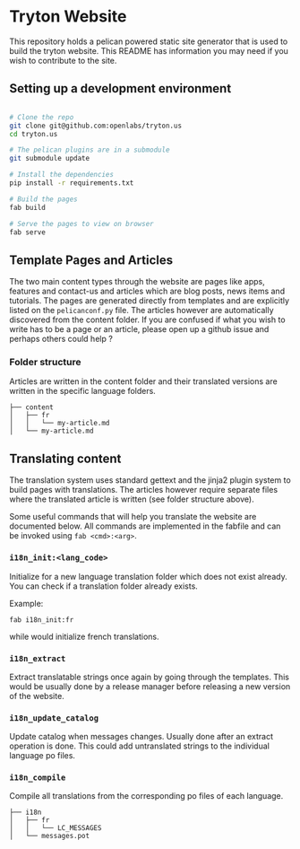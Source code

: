 # Tryton Website

This repository holds a pelican powered static site generator
that is used to build the tryton website. This README has
information you may need if you wish to contribute to the
site.

## Setting up a development environment

```bash

# Clone the repo
git clone git@github.com:openlabs/tryton.us
cd tryton.us

# The pelican plugins are in a submodule
git submodule update

# Install the dependencies
pip install -r requirements.txt

# Build the pages
fab build

# Serve the pages to view on browser
fab serve
```

## Template Pages and Articles

The two main content types through the website are pages
like apps, features and contact-us and articles which are
blog posts, news items and tutorials. The pages are generated
directly from templates and are explicitly listed on the
`pelicanconf.py` file. The articles however are automatically
discovered from the content folder. If you are confused if
what you wish to write has to be a page or an article, please
open up a github issue and perhaps others could help ?

### Folder structure

Articles are written in the content folder and their translated
versions are written in the specific language folders.

```
├── content
│   ├── fr
│   │   └── my-article.md
│   └── my-article.md
```

## Translating content

The translation system uses standard gettext and the jinja2
plugin system to build pages with translations. The articles
however require separate files where the translated article
is written (see folder structure above).

Some useful commands that will help you translate the website
are documented below. All commands are implemented in the fabfile
and can be invoked using `fab <cmd>:<arg>`.

### `i18n_init:<lang_code>`

Initialize for a new language translation folder which
does not exist already. You can check if a translation
folder already exists.

Example:

`fab i18n_init:fr`

while would initialize french translations.

### `i18n_extract`

Extract translatable strings once again by going through
the templates. This would be usually done by a release
manager before releasing a new version of the website.

### `i18n_update_catalog`

Update catalog when messages changes. Usually done after
an extract operation is done. This could add untranslated
strings to the individual language po files.

### `i18n_compile`

Compile all translations from the corresponding po files
of each language.

```
├── i18n
│   ├── fr
│   │   └── LC_MESSAGES
│   └── messages.pot
```
